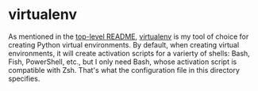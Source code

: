 # virtualenv

As mentioned in the [top-level README](../README.md), [virtualenv] is my tool of choice for creating Python virtual environments.
By default, when creating virtual environments, it will create activation scripts for a varierty of shells: Bash, Fish, PowerShell, etc.,
but I only need Bash, whose activation script is compatible with Zsh. That's what the configuration file in this directory specifies.

[virtualenv]: https://virtualenv.pypa.io/en/latest/
